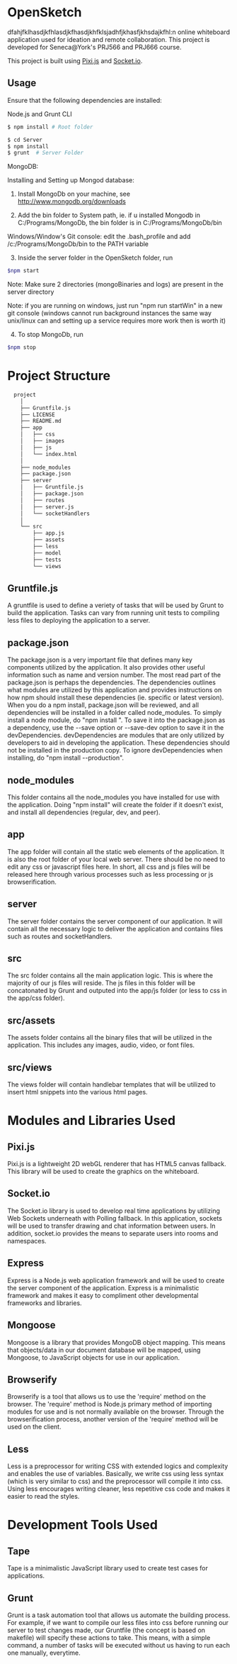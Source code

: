 # OpenSketch

dfahjfklhasdjkfhlasdjkfhasdjkhfklsjadhfjkhasfjkhsdajkfhl:n online whiteboard application used for ideation and remote collaboration. This project is developed for Seneca@York's PRJ566 and PRJ666 course.

This project is built using [Pixi.js](https://github.com/GoodBoyDigital/pixi.js/) and [Socket.io](https://github.com/Automattic/socket.io).

## Usage

Ensure that the following dependencies are installed: 

Node.js and Grunt CLI

```bash
$ npm install # Root folder

$ cd Server
$ npm install 
$ grunt  # Server Folder
```

MongoDB:

Installing and Setting up Mongod database:

 1) Install MongoDb on your machine, see http://www.mongodb.org/downloads

 2) Add the bin folder to System path, ie. if u installed Mongodb in C:/Programs/MongoDb, the bin folder is in   C:/Programs/MongoDb/bin

 Windows/Window's Git console: edit the .bash_profile and add /c:/Programs/MongoDb/bin to the PATH variable

 3) Inside the server folder in the OpenSketch folder, run 
 ```bash
 $npm start
 ```
 Note: Make sure 2 directories (mongoBinaries and logs) are present in the server directory
 
 Note: if you are running on windows, just run "npm run startWin" in a new git console (windows cannot run background instances the same way unix/linux can and setting up a service requires more work then is worth it)

 4) To stop MongoDb, run 
 ```bash
 $npm stop
 ```
 
Project Structure
====================

```bash
  project
    │
    ├── Gruntfile.js 
    ├── LICENSE
    ├── README.md
    ├── app
    │   ├── css
    │   ├── images
    │   ├── js
    │   └── index.html
    │
    ├── node_modules
    ├── package.json
    ├── server
    │   ├── Gruntfile.js
    │   ├── package.json
    │   ├── routes
    │   ├── server.js
    │   └── socketHandlers
    │ 
    └── src
        ├── app.js
        ├── assets
        ├── less
        ├── model
        ├── tests
        └── views
```

## Gruntfile.js

A gruntfile is used to define a veriety of tasks that will be used by Grunt to build the application. Tasks can vary from running unit tests to compiling less files to deploying the application to a server.

## package.json

The package.json is a very important file that defines many key components utilized by the application. It also provides other useful information such as name and version number. The most read part of the package.json is perhaps the dependencies. The dependencies outlines what modules are utilized by this application and provides instructions on how npm should install these dependencies (ie. specific or latest version). When you do a npm install, package.json will be reviewed, and all dependencies will be installed in a folder called node_modules. To simply install a node module, do "npm install <module name>". To save it into the package.json as a dependency, use the --save option or --save-dev option to save it in the devDependencies. devDependencies are modules that are only utilized by developers to aid in developing the application. These dependencies should not be installed in the production copy. To ignore devDependencies when installing, do "npm install --production".

## node_modules

This folder contains all the node_modules you have installed for use with the application. Doing "npm install" will create the folder if it doesn't exist, and install all dependencies (regular, dev, and peer).


## app

The app folder will contain all the static web elements of the application. It is also the root folder of your local web server. There should be no need to edit any css or javascript files here. In short, all css and js files will be released here through various processes such as less processing or js browserification.

## server

The server folder contains the server component of our application. It will contain all the necessary logic to deliver the application and contains files such as routes and socketHandlers.

## src

The src folder contains all the main application logic. This is where the majority of our js files will reside. The js files in this folder will be concatonated by Grunt and outputed into the app/js folder (or less to css in the app/css folder).

## src/assets

The assets folder contains all the binary files that will be utilized in the application. This includes any images, audio, video, or font files.

## src/views

The views folder will contain handlebar templates that will be utilized to insert html snippets into the various html pages.


Modules and Libraries Used
============================

## Pixi.js

Pixi.js is a lightweight 2D webGL renderer that has HTML5 canvas fallback. This library will be used to create the graphics on the whiteboard.

## Socket.io

The Socket.io library is used to develop real time applications by utilizing Web Sockets underneath with Polling fallback. In this application, sockets will be used to transfer drawing and chat information between users. In addition, socket.io provides the means to separate users into rooms and namespaces.

## Express

Express is a Node.js web application framework and will be used to create the server component of the application. Express is a minimalistic framework and makes it easy to compliment other developmental frameworks and libraries.

## Mongoose

Mongoose is a library that provides MongoDB object mapping. This means that objects/data in our document database will be mapped, using Mongoose, to JavaScript objects for use in our application.

## Browserify

Browserify is a tool that allows us to use the 'require' method on the browser. The 'require' method is Node.js primary method of importing modules for use and is not normally available on the browser. Through the browserification process, another version of the 'require' method will be used on the client.

## Less

Less is a preprocessor for writing CSS with extended logics and complexity and enables the use of variables. Basically, we write css using less syntax (which is very similar to css) and the preprocessor will compile it into css. Using less encourages writing cleaner, less repetitive css code and makes it easier to read the styles.


Development Tools Used
========================

## Tape

Tape is a minimalistic JavaScript library used to create test cases for applications.

## Grunt

Grunt is a task automation tool that allows us automate the building process. For example, if we want to compile our less files into css before running our server to test changes made, our Gruntfile (the concept is based on makefile) will specify these actions to take. This means, with a simple command, a number of tasks will be executed without us having to run each one manually, everytime.

